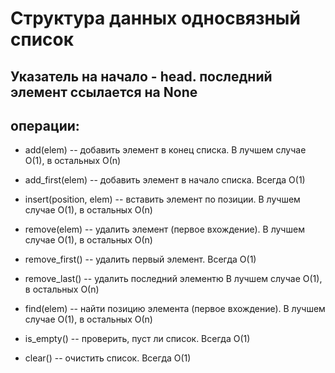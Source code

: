 # Структура данных односвязный список
## Указатель на начало - head. последний элемент ссылается на None 

## операции:
- add(elem) -- добавить элемент в конец списка. В лучшем случае О(1), в остальных О(n)

- add_first(elem) -- добавить элемент в начало списка. Всегда О(1)

- insert(position, elem) -- вставить элемент по позиции. В лучшем случае О(1), в остальных О(n)

- remove(elem) -- удалить элемент (первое вхождение). В лучшем случае О(1), в остальных О(n)

- remove_first() -- удалить первый элемент. Всегда О(1)

- remove_last() -- удалить последний элементю В лучшем случае О(1), в остальных О(n)

- find(elem) -- найти позицию элемента (первое вхождение). В лучшем случае О(1), в остальных О(n)

- is_empty() -- проверить, пуст ли список. Всегда О(1)

- clear() -- очистить список. Всегда О(1)